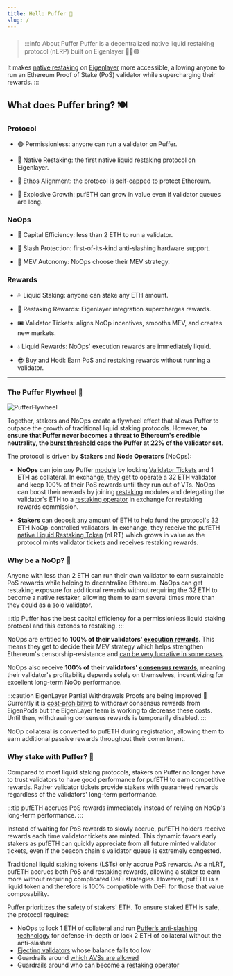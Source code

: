 ```yaml
---
title: Hello Puffer 🐡
slug: /
---
```


> ###
>
> :::info About Puffer
> Puffer is a decentralized native liquid restaking protocol (nLRP) built on Eigenlayer 🐡🤝🟣

It makes [native restaking](/protocol/puffer-modules/#native-restaking-) on [Eigenlayer](https://www.eigenlayer.xyz/) more accessible, allowing anyone to run an Ethereum Proof of Stake (PoS) validator while supercharging their rewards.
:::

## What does Puffer bring? 🍽️

### **Protocol**

- 🟢 Permissionless: anyone can run a validator on Puffer.

- 🥩 Native Restaking: the first native liquid restaking protocol on Eigenlayer.

- 🧢 Ethos Alignment: the protocol is self-capped to protect Ethereum.

- 🐡 Explosive Growth: pufETH can grow in value even if validator queues are long.

### **NoOps**

- 💯 Capital Efficiency: less than 2 ETH to run a validator.

- 🐢 Slash Protection: first-of-its-kind anti-slashing hardware support.

- 🎲 MEV Autonomy: NoOps choose their MEV strategy.

### **Rewards**

- 💦 Liquid Staking: anyone can stake any ETH amount.

- 🚀 Restaking Rewards: Eigenlayer integration supercharges rewards.

- 🎟️ Validator Tickets: aligns NoOp incentives, smooths MEV, and creates new markets.

- 💧 Liquid Rewards: NoOps' execution rewards are immediately liquid.

- 😎 Buy and Hodl: Earn PoS and restaking rewards without running a validator.

---

### The Puffer Flywheel 🎡

<div style={{textAlign: 'center'}}>

![PufferFlywheel](/img/PufferFlywheel.png)

</div>

Together, stakers and NoOps create a flywheel effect that allows Puffer to outpace the growth of traditional liquid staking protocols. However, **to ensure that Puffer never becomes a threat to Ethereum's credible neutrality, the [burst threshold](protocol/burst-threshold) caps the Puffer at 22% of the validator set**.

The protocol is driven by **Stakers** and **Node Operators** (NoOps):

- **NoOps** can join _any_ Puffer [module](/protocol/puffer-modules) by locking [Validator Tickets](/protocol/validator-tickets) and 1 ETH as collateral. In exchange, they get to operate a 32 ETH validator and keep 100% of their PoS rewards until they run out of VTs. NoOps can boost their rewards by joining [restaking](/reference/glossary#Restaking) modules and delegating the validator's ETH to a [restaking operator](/protocol/puffer-modules#restaking-operators) in exchange for restaking rewards commission.

- **Stakers** can deposit any amount of ETH to help fund the protocol's 32 ETH NoOp-controlled validators. In exchange, they receive the pufETH [native Liquid Restaking Token](/protocol/nlrt#what-is-an-lst) (nLRT) which grows in value as the protocol mints validator tickets and receives restaking rewards.

### Why be a NoOp? 🤖

Anyone with less than 2 ETH can run their own validator to earn sustainable PoS rewards while helping to decentralize Ethereum. NoOps can get restaking exposure for additional rewards without requiring the 32 ETH to become a native restaker, allowing them to earn several times more than they could as a solo validator.

:::tip
Puffer has the best capital efficiency for a permissionless liquid staking protocol and this extends to restaking.
:::

NoOps are entitled to **100% of their validators' [execution rewards](/reference/glossary#execution-rewards)**. This means they get to decide their MEV strategy which helps strengthen Ethereum's censorship-resistance and [can be very lucrative in some cases](https://etherscan.io/block/17806773#mevinfo).

NoOps also receive **100% of their validators' [consensus rewards](/reference/glossary#consensus-rewards)**, meaning their validator's profitability depends solely on themselves, incentivizing for excellent long-term NoOp performance.

:::caution EigenLayer Partial Withdrawals Proofs are being improved 🚧  
Currently it is [cost-prohibitive](https://docs.eigenlayer.xyz/eigenlayer/restaking-guides/restaking-user-guide/native-restaking/withdraw-from-eigenlayer/partial-withdrawals) to withdraw consensus rewards from EigenPods but the EigenLayer team is working to decrease these costs. Until then, withdrawing consensus rewards is temporarily disabled.
:::

NoOp collateral is converted to pufETH during registration, allowing them to earn additional passive rewards throughout their commitment.

### Why stake with Puffer? 🥩

Compared to most liquid staking protocols, stakers on Puffer no longer have to trust validators to have good performance for pufETH to earn competitive rewards. Rather validator tickets provide stakers with guaranteed rewards regardless of the validators' long-term performance.

:::tip
pufETH accrues PoS rewards immediately instead of relying on NoOp's long-term performance.
:::

Instead of waiting for PoS rewards to slowly accrue, pufETH holders receive rewards each time validator tickets are minted. This dynamic favors early stakers as pufETH can quickly appreciate from all future minted validator tickets, even if the beacon chain's validator queue is extremely congested.

Traditional liquid staking tokens (LSTs) only accrue PoS rewards. As a nLRT, pufETH accrues both PoS and restaking rewards, allowing a staker to earn more without requiring complicated DeFi strategies. However, pufETH is a liquid token and therefore is 100% compatible with DeFi for those that value composability.

Puffer prioritizes the safety of stakers' ETH. To ensure staked ETH is safe, the protocol requires:

- NoOps to lock 1 ETH of collateral and run [Puffer’s anti-slashing technology](/technology/secure-signer) for defense-in-depth or lock 2 ETH of collateral without the anti-slasher
- [Ejecting validators](/protocol/guardians#what-are-their-duties) whose balance falls too low
- Guardrails around [which AVSs are allowed](/protocol/puffer-modules#restricting-avss)
- Guardrails around who can become a [restaking operator](/protocol/puffer-modules#restricting-reops)
